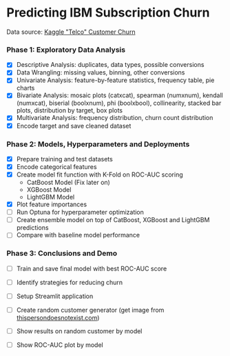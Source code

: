 # Predicting IBM Subscription Churn

Data source: [Kaggle "Telco" Customer Churn](https://www.kaggle.com/datasets/blastchar/telco-customer-churn)

### Phase 1: Exploratory Data Analysis

- [x] Descriptive Analysis: duplicates, data types, possible conversions
- [X] Data Wrangling: missing values, binning, other conversions
- [X] Univariate Analysis: feature-by-feature statistics, frequency table, pie charts
- [X] Bivariate Analysis: mosaic plots (catxcat), spearman (numxnum), kendall (numxcat), biserial (boolxnum), phi (boolxbool), collinearity, stacked bar plots, distribution by target, box plots
- [X] Multivariate Analysis: frequency distribution, churn count distribution
- [X] Encode target and save cleaned dataset

### Phase 2: Models, Hyperparameters and Deployments

- [X] Prepare training and test datasets
- [X] Encode categorical features
- [X] Create model fit function with K-Fold on ROC-AUC scoring
    - CatBoost Model (Fix later on)
    - XGBoost Model
    - LightGBM Model
- [X] Plot feature importances
- [ ] Run Optuna for hyperparameter optimization
- [ ] Create ensemble model on top of CatBoost, XGBoost and LightGBM predictions
- [ ] Compare with baseline model performance

### Phase 3: Conclusions and Demo

- [ ] Train and save final model with best ROC-AUC score
- [ ] Identify strategies for reducing churn

- [ ] Setup Streamlit application
- [ ] Create random customer generator (get image from [thispersondoesnotexist.com](https://thispersondoesnotexist.com))
- [ ] Show results on random customer by model
- [ ] Show ROC-AUC plot by model 